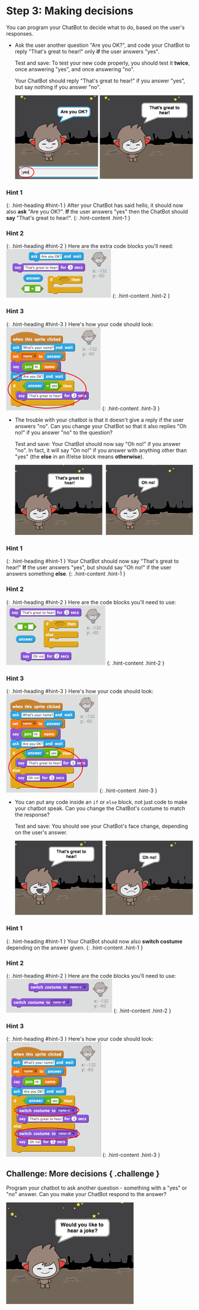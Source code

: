 # Step 3: Making decisions

You can program your ChatBot to decide what to do, based on the user's responses.

+ Ask the user another question "Are you OK?", and code your ChatBot to reply "That's great to hear!" only __if__ the user answers "yes".

    Test and save: To test your new code properly, you should test it __twice__, once answering "yes", and once answering "no".

    Your ChatBot should reply "That's great to hear!" if you answer "yes", but say nothing if you answer "no".

    ![screenshot](images/chatbot-if-test.png)

### Hint 1
{: .hint-heading #hint-1 }
After your ChatBot has said hello, it should now also __ask__ "Are you OK?". __If__ the user answers "yes" then the ChatBot should __say__ "That's great to hear!".
{: .hint-content .hint-1 }

### Hint 2
{: .hint-heading #hint-2 }
Here are the extra code blocks you'll need:
![screenshot](images/chatbot-if-blocks.png)
{: .hint-content .hint-2 }

### Hint 3
{: .hint-heading #hint-3 }
Here's how your code should look:
![screenshot](images/chatbot-if-code.png)
{: .hint-content .hint-3 }

+ The trouble with your chatbot is that it doesn't give a reply if the user answers "no". Can you change your ChatBot so that it also replies "Oh no!" if you answer "no" to the question?

    Test and save: Your ChatBot should now say "Oh no!" if you answer "no". In fact, it will say "On no!" if you answer with anything other than "yes" (the __else__ in an if/else block means __otherwise__).

    ![screenshot](images/chatbot-if-else-test.png)

### Hint 1
{: .hint-heading #hint-1 }
Your ChatBot should now say "That's great to hear!" __If__ the user answers "yes", but should say "Oh no!" if the user answers something __else__.
{: .hint-content .hint-1 }

### Hint 2
{: .hint-heading #hint-2 }
Here are the code blocks you'll need to use:
![screenshot](images/chatbot-if-else-blocks.png)
{: .hint-content .hint-2 }

### Hint 3
{: .hint-heading #hint-3 }
Here's how your code should look:
![screenshot](images/chatbot-if-else-code.png)
{: .hint-content .hint-3 }

+ You can put any code inside an `if` or `else` block, not just code to make your chatbot speak. Can you change the ChatBot's costume to match the response?

    Test and save: You should see your ChatBot's face change, depending on the user's answer.

    ![screenshot](images/chatbot-costume-test.png)

### Hint 1
{: .hint-heading #hint-1 }
Your ChatBot should now also __switch costume__ depending on the answer given.
{: .hint-content .hint-1 }

### Hint 2
{: .hint-heading #hint-2 }
Here are the code blocks you'll need to use:
![screenshot](images/chatbot-costume-blocks.png)
{: .hint-content .hint-2 }

### Hint 3
{: .hint-heading #hint-3 }
Here's how your code should look:
![screenshot](images/chatbot-costume-code.png)
{: .hint-content .hint-3 }

## Challenge: More decisions { .challenge }

Program your chatbot to ask another question - something with a "yes" or "no" answer. Can you make your ChatBot respond to the answer?

![screenshot](images/chatbot-joke.png)
